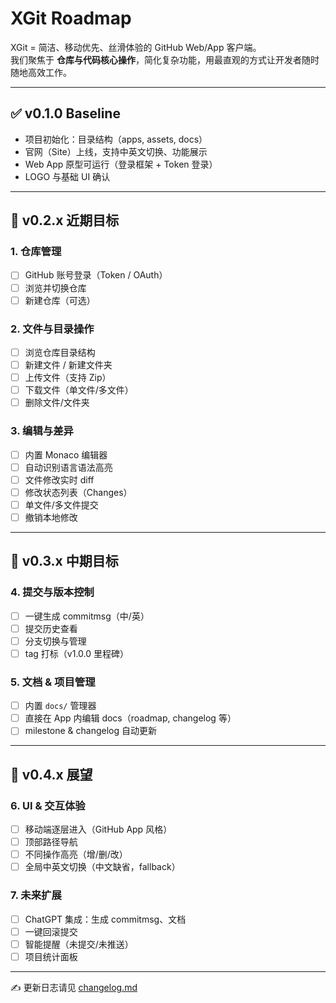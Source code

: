 # XGit Roadmap

XGit = 简洁、移动优先、丝滑体验的 GitHub Web/App 客户端。  
我们聚焦于 **仓库与代码核心操作**，简化复杂功能，用最直观的方式让开发者随时随地高效工作。  

---

## ✅ v0.1.0 Baseline
- 项目初始化：目录结构（apps, assets, docs）  
- 官网（Site）上线，支持中英文切换、功能展示  
- Web App 原型可运行（登录框架 + Token 登录）  
- LOGO 与基础 UI 确认  

---

## 🚧 v0.2.x 近期目标
### 1. 仓库管理
- [ ] GitHub 账号登录（Token / OAuth）
- [ ] 浏览并切换仓库
- [ ] 新建仓库（可选）

### 2. 文件与目录操作
- [ ] 浏览仓库目录结构
- [ ] 新建文件 / 新建文件夹
- [ ] 上传文件（支持 Zip）
- [ ] 下载文件（单文件/多文件）
- [ ] 删除文件/文件夹

### 3. 编辑与差异
- [ ] 内置 Monaco 编辑器
- [ ] 自动识别语言语法高亮
- [ ] 文件修改实时 diff
- [ ] 修改状态列表（Changes）
- [ ] 单文件/多文件提交
- [ ] 撤销本地修改

---

## 🎯 v0.3.x 中期目标
### 4. 提交与版本控制
- [ ] 一键生成 commitmsg（中/英）
- [ ] 提交历史查看
- [ ] 分支切换与管理
- [ ] tag 打标（v1.0.0 里程碑）

### 5. 文档 & 项目管理
- [ ] 内置 `docs/` 管理器
- [ ] 直接在 App 内编辑 docs（roadmap, changelog 等）
- [ ] milestone & changelog 自动更新

---

## 🌱 v0.4.x 展望
### 6. UI & 交互体验
- [ ] 移动端逐层进入（GitHub App 风格）
- [ ] 顶部路径导航
- [ ] 不同操作高亮（增/删/改）
- [ ] 全局中英文切换（中文缺省，fallback）

### 7. 未来扩展
- [ ] ChatGPT 集成：生成 commitmsg、文档
- [ ] 一键回滚提交
- [ ] 智能提醒（未提交/未推送）
- [ ] 项目统计面板

---

✍️ 更新日志请见 [changelog.md](./changelog.md)  